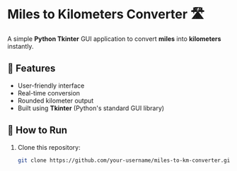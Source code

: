 # Miles to Kilometers Converter 🛣️

A simple **Python Tkinter** GUI application to convert **miles** into **kilometers** instantly.

## 📌 Features
- User-friendly interface
- Real-time conversion
- Rounded kilometer output
- Built using **Tkinter** (Python's standard GUI library)

## 🚀 How to Run
1. Clone this repository:
   ```bash
   git clone https://github.com/your-username/miles-to-km-converter.git
